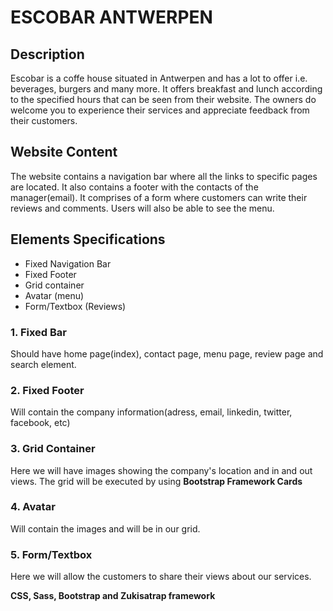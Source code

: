 # ESCOBAR ANTWERPEN

## Description

Escobar is a coffe house situated in Antwerpen and has a lot to offer i.e. beverages, burgers and many more.
It offers breakfast and lunch according to the specified hours that can be seen from their website.
The owners do welcome you to experience their services and appreciate feedback from their customers.

## Website Content

The website contains a navigation bar where all the links to specific pages are located.
It also contains a footer with the contacts of the manager(email).
It comprises of a form where customers can write their reviews and comments. Users will also be able to see the menu.

## Elements Specifications

- Fixed Navigation Bar
- Fixed Footer
- Grid container
- Avatar (menu)
- Form/Textbox (Reviews)

### 1. Fixed Bar

Should have home page(index), contact page, menu page, review page and search element.

### 2. Fixed Footer

Will contain the company information(adress, email, linkedin, twitter, facebook, etc)

### 3. Grid Container

Here we will have images showing the company's location and in and out views.
The grid will be executed by using **Bootstrap Framework Cards**

### 4. Avatar

Will contain the images and will be in our grid.

### 5. Form/Textbox

Here we will allow the customers to share their views about our services.

**CSS, Sass, Bootstrap and Zukisatrap framework**
    
